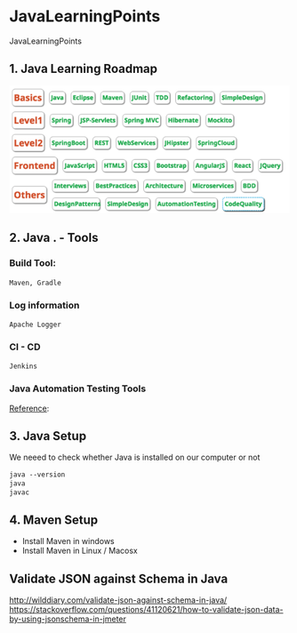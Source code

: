 # JavaLearningPoints
JavaLearningPoints


## 1. Java Learning Roadmap

![Java Learning Roadmap](https://github.com/josdoaitran/JavaLearningPoints/blob/master/JavaLearningRoadMap.png)

## 2. Java . - Tools

### Build Tool:
```
Maven, Gradle
```
### Log information
```
Apache Logger
```

### CI - CD
```
Jenkins
```
### Java Automation Testing Tools

[Reference](https://coggle.it/diagram/WrNs--LDpjL8EvpY/t/java-automation-test):

## 3. Java Setup 

We neeed to check whether Java is installed on our computer or not 
```
java --version
java 
javac
```

## 4. Maven Setup

- Install Maven in windows
- Install Maven in Linux / Macosx


## Validate JSON against Schema in Java

http://wilddiary.com/validate-json-against-schema-in-java/
https://stackoverflow.com/questions/41120621/how-to-validate-json-data-by-using-jsonschema-in-jmeter

